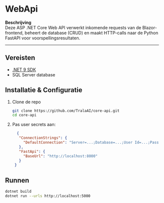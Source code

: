 # WebApi

**Beschrijving**  
Deze ASP .NET Core Web API verwerkt inkomende requests van de Blazor-frontend, beheert de database (CRUD) en maakt HTTP-calls naar de Python FastAPI voor voorspellingsresultaten.

---

## Vereisten
- [.NET 9 SDK](https://dotnet.microsoft.com/download)
- SQL Server database

## Installatie & Configuratie
1. Clone de repo  
   ```bash
   git clone https://github.com/TralaAI/core-api.git
   cd core-api
   ```
2. Pas user secrets aan:
   ```json
     {
      "ConnectionStrings": {
        "DefaultConnection": "Server=...;Database=...;User Id=...;Password=..."
      },
      "FastApi": {
        "BaseUrl": "http://localhost:8000"
      }
    }
   ```

## Runnen
   ```bash
dotnet build
dotnet run --urls http://localhost:5000

   ```
